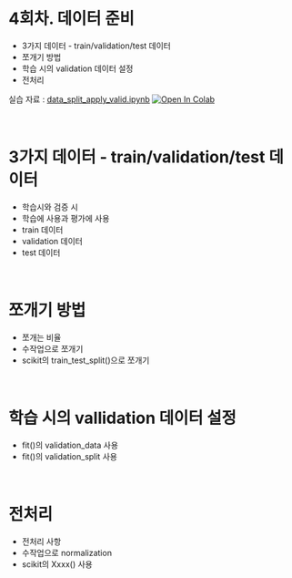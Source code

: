# 4회차. 데이터 준비
- 3가지 데이터 - train/validation/test 데이터
- 쪼개기 방법
- 학습 시의 validation 데이터 설정
- 전처리

실습 자료 : [data_split_apply_valid.ipynb](data_split_apply_valid.ipynb)  [![Open In Colab](https://colab.research.google.com/assets/colab-badge.svg)](https://colab.research.google.com/github/dhrim/keras_howto_2021/blob/master/class4/data_split_apply_valid.ipynb)
    
<br>

# 3가지 데이터 - train/validation/test 데이터
- 학습시와 검증 시
- 학습에 사용과 평가에 사용
- train 데이터
- validation 데이터
- test 데이터

<br>

# 쪼개기 방법
- 쪼개는 비율
- 수작업으로 쪼개기
- scikit의 train_test_split()으로 쪼개기

<br>

# 학습 시의 vallidation 데이터 설정
- fit()의 validation_data 사용
- fit()의 validation_split 사용

<br>

# 전처리
- 전처리 사항
- 수작업으로 normalization
- scikit의 Xxxx() 사용
